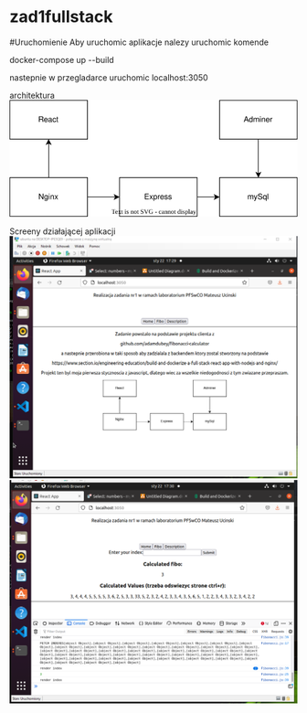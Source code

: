 # zad1fullstack

#Uruchomienie
Aby uruchomic aplikacje nalezy uruchomic komende

docker-compose up --build

nastepnie w przegladarce uruchomic localhost:3050


architektura
![Image1](https://github.com/hikachi/zad1full/blob/main/client/src/schemat.svg)

Screeny działającej aplikacji
![Image2](https://github.com/hikachi/zad1full/blob/main/ss/help.png)
![Image3](https://github.com/hikachi/zad1full/blob/main/ss/fibo.png)